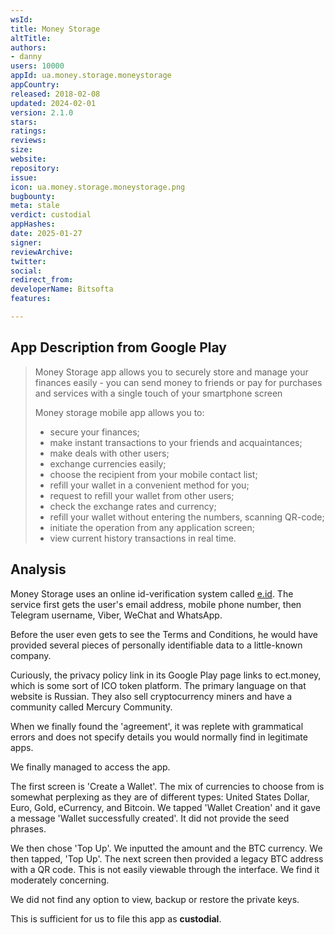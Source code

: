 ```yaml
---
wsId: 
title: Money Storage
altTitle: 
authors:
- danny
users: 10000
appId: ua.money.storage.moneystorage
appCountry: 
released: 2018-02-08
updated: 2024-02-01
version: 2.1.0
stars: 
ratings: 
reviews: 
size: 
website: 
repository: 
issue: 
icon: ua.money.storage.moneystorage.png
bugbounty: 
meta: stale
verdict: custodial
appHashes: 
date: 2025-01-27
signer: 
reviewArchive: 
twitter: 
social: 
redirect_from: 
developerName: Bitsofta
features: 

---
```


## App Description from Google Play

> Money Storage app allows you to securely store and manage your finances easily - you can send money to friends or pay for purchases and services with a single touch of your smartphone screen
>
> Money storage mobile app allows you to:
> - secure your finances;
> - make instant transactions to your friends and acquaintances;
> - make deals with other users;
> - exchange currencies easily;
> - choose the recipient from your mobile contact list;
> - refill your wallet in a convenient method for you;
> - request to refill your wallet from other users;
> - check the exchange rates and currency;
> - refill your wallet without entering the numbers, scanning QR-code;
> - initiate the operation from any application screen;
> - view current history transactions in real time.

## Analysis

Money Storage uses an online id-verification system called [e.id](https://e-id.cards/#/). The service first gets the user's email address, mobile phone number, then Telegram username, Viber, WeChat and WhatsApp. 

Before the user even gets to see the Terms and Conditions, he would have provided several pieces of personally identifiable data to a little-known company. 

Curiously, the privacy policy link in its Google Play page links to ect.money, which is some sort of ICO token platform. The primary language on that website is Russian. They also sell cryptocurrency miners and have a community called Mercury Community.

When we finally found the 'agreement', it was replete with grammatical errors and does not specify details you would normally find in legitimate apps. 

We finally managed to access the app. 

The first screen is 'Create a Wallet'. The mix of currencies to choose from is somewhat perplexing as they are of different types: United States Dollar, Euro, Gold, eCurrency, and Bitcoin. We tapped 'Wallet Creation' and it gave a message 'Wallet successfully created'. It did not provide the seed phrases.

We then chose 'Top Up'. We inputted the amount and the BTC currency. We then tapped, 'Top Up'. The next screen then provided a legacy BTC address with a QR code. This is not easily viewable through the interface. We find it moderately concerning. 

We did not find any option to view, backup or restore the private keys. 

This is sufficient for us to file this app as **custodial**. 

